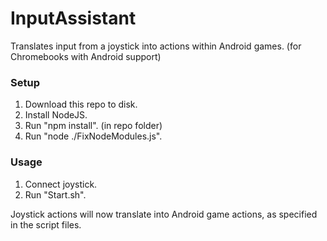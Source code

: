 # InputAssistant

Translates input from a joystick into actions within Android games. (for Chromebooks with Android support)

### Setup

1) Download this repo to disk.
2) Install NodeJS.
3) Run "npm install". (in repo folder)
4) Run "node ./FixNodeModules.js".

### Usage

1) Connect joystick.
2) Run "Start.sh".

Joystick actions will now translate into Android game actions, as specified in the script files.